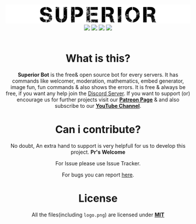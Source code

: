 <div align="center">
<img src="./logo.png" alt="logo.png">
<br>
<img src="https://img.shields.io/badge/python-3.7-blue?style=flat&logo=Python">
<a href="https://patreon.com/devhubyt"><img src="https://img.shields.io/badge/donate-patreon-orange?style=flat&logo=Patreon"></a>
<a href="https://discord.gg/qBx2uKZ"><img src="https://img.shields.io/badge/join-server-informational?style=flat&logo=Discord"></a>
<a href="https://github.com/psf/black"><img src="https://img.shields.io/badge/code%20style-black-000000.svg"></a>
<div>
<br>

# What is this?
**Superior Bot** is the free& open source bot for every servers. It has commands like welcomer, moderation, mathematics, embed generator, image fun, fun commands & also shows the errors. It is free & always be free, if you want any help join the [Discord Server](https://discord.gg/qBx2uKZ). If you want to support (or) encourage us for further projects visit our **[Patreon Page](https://patreon.com/devhbuyt)** & and also subscribe to our **[YouTube Channel](https://www.youtube.com/channel/UCWRmGuKte213IRAg62_ycPw)**.

# Can i contribute?
No doubt, An extra hand to support is very helpfull for us to develop this project. **Pr's Welcome**

For Issue please use Issue Tracker.

For bugs you can report [here](https://discord.gg/qBx2uKZ).

# License
All the files(including `logo.png`) are licensed under **[MIT](https://github.com/devhubyt/Superior/blob/master/LICENSE)**
